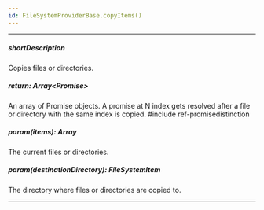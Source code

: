 ```yaml
---
id: FileSystemProviderBase.copyItems()
---
```

---
##### shortDescription
Copies files or directories.

##### return: Array<Promise<any>>
An array of Promise objects. A promise at N index gets resolved after a file or directory with the same index is copied.
#include ref-promisedistinction

##### param(items): Array<FileSystemItem>
The current files or directories.

##### param(destinationDirectory): FileSystemItem
The directory where files or directories are copied to.

---
